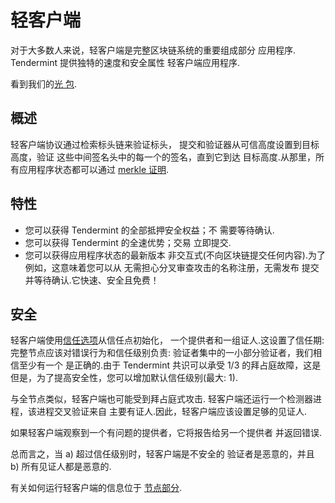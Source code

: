 # 轻客户端

对于大多数人来说，轻客户端是完整区块链系统的重要组成部分
应用程序. Tendermint 提供独特的速度和安全属性
轻客户端应用程序.

看到我们的[光
包](https://pkg.go.dev/github.com/tendermint/tendermint/light?tab=doc).

## 概述

轻客户端协议通过检索标头链来验证标头，
提交和验证器从可信高度设置到目标高度，验证
这些中间签名头中的每一个的签名，直到它到达
目标高度.从那里，所有应用程序状态都可以通过
[merkle 证明](https://github.com/tendermint/spec/blob/953523c3cb99fdb8c8f7a2d21e3a99094279e9de/spec/blockchain/encoding.md#iavl-tree).

## 特性

- 您可以获得 Tendermint 的全部抵押安全权益；不
  需要等待确认.
- 您可以获得 Tendermint 的全速优势；交易
  立即提交.
- 您可以获得应用程序状态的最新版本
  非交互式(不向区块链提交任何内容).为了
  例如，这意味着您可以从
  无需担心分叉审查攻击的名称注册，无需发布
  提交并等待确认.它快速、安全且免费！

## 安全

轻客户端使用[信任选项](https://pkg.go.dev/github.com/tendermint/tendermint/light?tab=doc#TrustOptions)从信任点初始化，
一个提供者和一组证人.这设置了信任期:
完整节点应该对错误行为和信任级别负责:
验证者集中的一小部分验证者，我们相信至少有一个
是正确的.由于 Tendermint 共识可以承受 1/3 的拜占庭故障，这是
但是，为了提高安全性，您可以增加默认信任级别(最大:
1).

与全节点类似，轻客户端也可能受到拜占庭式攻击.
轻客户端还运行一个检测器进程，该进程交叉验证来自
主要有证人.因此，轻客户端应该设置足够的见证人.

如果轻客户端观察到一个有问题的提供者，它将报告给另一个提供者
并返回错误.

总而言之，当 a) 超过信任级别时，轻客户端是不安全的
验证者是恶意的，并且 b) 所有见证人都是恶意的.

有关如何运行轻客户端的信息位于 [节点部分](../nodes/light-client.md).
